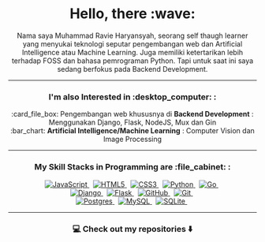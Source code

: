 <h1 align="center">Hello, there :wave:</h1>
<p align="center">
	Nama saya Muhammad Ravie Haryansyah, seorang self thaugh learner yang menyukai teknologi seputar pengembangan web dan Artificial Intelligence
	atau Machine Learning. Juga memiliki ketertarikan lebih terhadap FOSS dan bahasa pemrograman Python.
	Tapi untuk saat ini saya sedang berfokus pada Backend Development.
</p>

<hr>

<h3 align="center">I'm also Interested in :desktop_computer: :</h3>
<p align="center">
	:card_file_box: Pengembangan web khususnya di <b>Backend Development</b> : Menggunakan Django, Flask, NodeJS, Mux dan Gin<br>
	:bar_chart: <b>Artificial Intelligence/Machine Learning</b> : Computer Vision dan Image Processing
</p>

<hr>

<h3 align="center">My Skill Stacks in Programming are :file_cabinet: :</h3>
<p align="center">
	<a href="https://www.javascript.com">
		<img alt="JavaScript" src="https://img.shields.io/badge/javascript%20-%23323330.svg?&style=for-the-badge&logo=javascript&logoColor=%23F7DF1E">
	</a>&nbsp;
	<a href="https://whatwg.com">
		<img alt="HTML5" src="https://img.shields.io/badge/html5%20-%23E34F26.svg?&style=for-the-badge&logo=html5&logoColor=white">
	</a>&nbsp;
	<a href="https://www.w3.org">
		<img alt="CSS3" src="https://img.shields.io/badge/css3%20-%231572B6.svg?&style=for-the-badge&logo=css3&logoColor=white">
	</a>&nbsp;
	<a href="https://www.python.org">
		<img alt="Python" src="https://img.shields.io/badge/python%20-%2314354C.svg?&style=for-the-badge&logo=python&logoColor=white">
	</a>&nbsp;
	<a href="https://golang.org">
		<img alt="Go" src="https://img.shields.io/badge/go-%2300ADD8.svg?&style=for-the-badge&logo=go&logoColor=white">
	</a>&nbsp;
	<br>
	<a href="https://www.djangoproject.com">
		<img alt="Django" src="https://img.shields.io/badge/django%20-%23092E20.svg?&style=for-the-badge&logo=django&logoColor=white">
	</a>&nbsp;
	<a href="https://flask.palletsprojects.com">
		<img alt="Flask" src="https://img.shields.io/badge/flask%20-%23000.svg?&style=for-the-badge&logo=flask&logoColor=white">
	</a>&nbsp;
	<a href="https://github.com">
		<img alt="GitHub" src="https://img.shields.io/badge/github%20-%23121011.svg?&style=for-the-badge&logo=github&logoColor=white">
	</a>&nbsp;
	<a href="https://git-scm.com">
		<img alt="Git" src="https://img.shields.io/badge/git%20-%23F05033.svg?&style=for-the-badge&logo=git&logoColor=white">
	</a>&nbsp;
	<br>
	<a href="https://www.postgresql.org">
		<img alt="Postgres" src ="https://img.shields.io/badge/postgres-%23316192.svg?&style=for-the-badge&logo=postgresql&logoColor=white">
	</a>&nbsp;
	<a href="https://www.mysql.com">
		<img alt="MySQL" src="https://img.shields.io/badge/mysql-%2300f.svg?&style=for-the-badge&logo=mysql&logoColor=white">
	</a>&nbsp;
	<a href="https://sqlite.org">
		<img alt="SQLite" src ="https://img.shields.io/badge/sqlite-%2307405e.svg?&style=for-the-badge&logo=sqlite&logoColor=white">
	</a>&nbsp;
</p>

<hr>

<h3 align="center">💻 Check out my repositories ⬇️ </h2>
